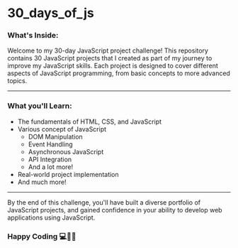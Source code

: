 # 30_days_of_js

### What's Inside: 
Welcome to my 30-day JavaScript project challenge! This repository contains 30 JavaScript projects that I created as part of my journey to improve my JavaScript skills. Each project is designed to cover different aspects of JavaScript programming, from basic concepts to more advanced topics.

---

### What you'll Learn: 

- The fundamentals of HTML, CSS, and JavaScript
- Various concept of JavaScript
  - DOM Manipulation<br>
  - Event Handling <br>
  - Asynchronous JavaScript<br>
  - API Integration<br>
  - And a lot more!<br>
- Real-world project implementation
- And much more!
----
By the end of this challenge, you'll have built a diverse portfolio of JavaScript projects, and gained confidence in your ability to develop web applications using JavaScript.

### Happy Coding 💻🧑‍💻


